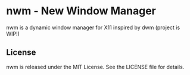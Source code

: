 # nwm - New Window Manager

nwm is a dynamic window manager for X11 inspired by dwm (project is WIP!)

## License

nwm is released under the MIT License. See the LICENSE file for details.
